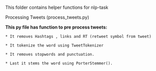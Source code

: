 This folder contains helper functions for nlp-task

Processing Tweets (process_tweets.py)

**This py file has function to pre process tweets:**


    * It removes Hashtags , links and RT (retweet symbol from tweet)

    * It tokenize the word using TweetTokenizer

    * It removes stopwords and punctuation.

    * Last it stems the word using PorterStemmer().
